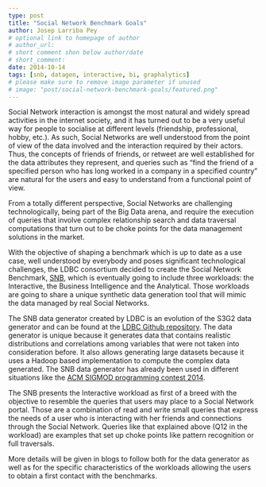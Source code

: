 ```yaml
---
type: post
title: "Social Network Benchmark Goals"
author: Josep Larriba Pey
# optional link to homepage of author
# author_url: 
# short comment shon below author/date
# short_comment:
date: 2014-10-14
tags: [snb, datagen, interactive, bi, graphalytics]
# please make sure to remove image parameter if unused
# image: "post/social-network-benchmark-goals/featured.png" 
---
```


Social Network interaction is amongst the most natural and widely spread activities in the internet society, and it has turned out to be a very useful way for people to socialise at different levels (friendship, professional, hobby, etc.). As such, Social Networks are well understood from the point of view of the data involved and the interaction required by their actors. Thus, the concepts of friends of friends, or retweet are well established for the data attributes they represent, and queries such as “find the friend of a specified person who has long worked in a company in a specified country” are natural for the users and easy to understand from a functional point of view.

From a totally different perspective, Social Networks are challenging technologically, being part of the Big Data arena, and require the execution of queries that involve complex relationship search and data traversal computations that turn out to be choke points for the data management solutions in the market. 

With the objective of shaping a benchmark which is up to date as a use case, well understood by everybody and poses significant technological challenges, the LDBC consortium decided to create the Social Network Benchmark, [SNB](/benchmarks/snb), which is eventually going to include three workloads: the Interactive, the Business Intelligence and the Analytical. Those workloads are going to share a unique synthetic data generation tool that will mimic the data managed by real Social Networks.

The SNB data generator created by LDBC is an evolution of the S3G2 data generator and can be found at the [LDBC Github repository](https://github.com/ldbc/ldbc_socialnet_bm/tree/master/ldbc_socialnet_dbgen). The data generator is unique because it generates data that contains realistic distributions and correlations among variables that were not taken into consideration before. It also allows generating large datasets because it uses a Hadoop based implementation to compute the complex data generated. The SNB data generator has already been used in different situations like the [ACM SIGMOD programming contest 2014](http://www.cs.albany.edu/~sigmod14contest/). 

The SNB presents the Interactive workload as first of a breed with the objective to resemble the queries that users may place to a Social Network portal. Those are a combination of read and write small queries that express the needs of a user who is interacting with her friends and connections through the Social Network. Queries like that explained above (Q12 in the workload) are examples that set up choke points like pattern recognition or full traversals.

More details will be given in blogs to follow both for the data generator as well as for the specific characteristics of the workloads allowing the users to obtain a first contact with the benchmarks.
